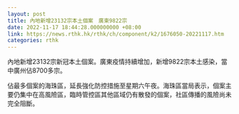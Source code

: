 ```yaml
---
layout: post
title: 內地新增23132宗本土個案　廣東9822宗
date: 2022-11-17 18:44:28.000000000 +08:00
link: https://news.rthk.hk/rthk/ch/component/k2/1676050-20221117.htm
categories: rthk
---
```


內地新增23132宗新冠本土個案。廣東疫情持續增加，新增9822宗本土感染，當中廣州佔8700多宗。

佔最多個案的海珠區，延長強化防控措施至星期六午夜。海珠區當局表示，個案主要仍集中在高風險區，臨時管控區其他區域仍有散發的個案，社區傳播的風險尚未完全阻斷。
